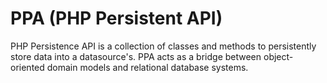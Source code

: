 # PPA (PHP Persistent API)

PHP Persistence API is a collection of classes and methods to persistently store data into a datasource's. PPA acts as a bridge between object-oriented domain models and relational database systems.

